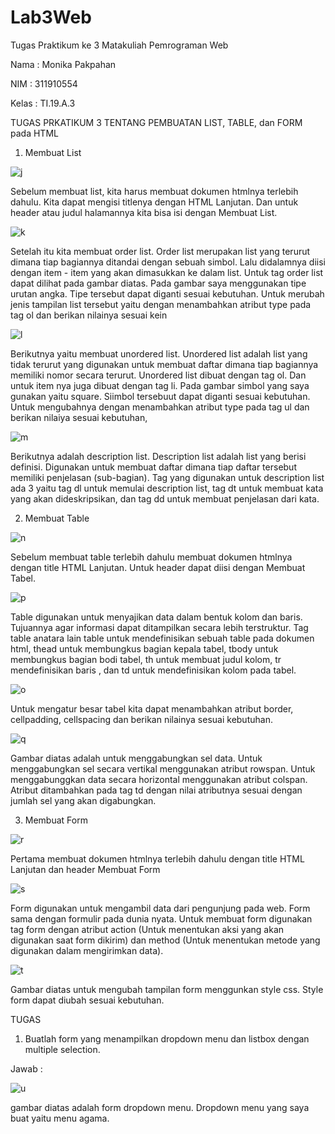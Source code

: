 # Lab3Web
Tugas Praktikum ke 3 Matakuliah Pemrograman Web 

Nama : Monika Pakpahan

NIM : 311910554

Kelas : TI.19.A.3

TUGAS PRKATIKUM 3 TENTANG PEMBUATAN LIST, TABLE, dan FORM pada HTML

1. Membuat List

![j](https://user-images.githubusercontent.com/59879254/114527341-15bf5e80-9c72-11eb-82ac-a9564e00d8ae.png)

Sebelum membuat list, kita harus membuat dokumen htmlnya terlebih dahulu. Kita dapat mengisi titlenya dengan HTML Lanjutan. Dan untuk header atau judul halamannya kita bisa isi dengan Membuat List.

![k](https://user-images.githubusercontent.com/59879254/114527934-ba41a080-9c72-11eb-858e-bc3bee99a0c2.png)

Setelah itu kita membuat order list. Order list merupakan list yang terurut dimana tiap bagiannya ditandai dengan sebuah simbol. Lalu didalamnya diisi dengan item - item yang akan dimasukkan ke dalam list. Untuk tag order list dapat dilihat pada gambar diatas. Pada gambar saya menggunakan tipe urutan angka. Tipe tersebut dapat diganti sesuai kebutuhan. Untuk merubah jenis tampilan list tersebut yaitu dengan menambahkan atribut type pada tag ol dan berikan nilainya sesuai kein

![l](https://user-images.githubusercontent.com/59879254/114528516-4c49a900-9c73-11eb-91b6-7777ce9e251e.png)

Berikutnya yaitu membuat unordered list. Unordered list adalah list yang tidak terurut yang digunakan untuk membuat daftar dimana tiap bagiannya memiliki nomor secara terurut. Unordered list dibuat dengan tag ol. Dan untuk item nya juga dibuat dengan tag li. Pada gambar simbol yang saya gunakan yaitu square. Siimbol tersebuut dapat diganti sesuai kebutuhan. Untuk mengubahnya dengan menambahkan atribut type pada tag ul dan berikan nilaiya sesuai kebutuhan,

![m](https://user-images.githubusercontent.com/59879254/114531509-296cc400-9c76-11eb-9f7b-84b1f118989e.png)

Berikutnya adalah description list. Description list adalah list yang berisi definisi. Digunakan untuk membuat daftar dimana tiap daftar tersebut memiliki penjelasan (sub-bagian). Tag yang digunakan untuk description list ada 3 yaitu tag dl untuk memulai description list, tag dt untuk membuat kata yang akan dideskripsikan, dan tag dd untuk membuat penjelasan dari kata.

2. Membuat Table

![n](https://user-images.githubusercontent.com/59879254/114532924-887f0880-9c77-11eb-89cf-868ad8479685.png)

Sebelum membuat table terlebih dahulu membuat dokumen htmlnya dengan title HTML Lanjutan. Untuk header dapat diisi dengan Membuat Tabel.

![p](https://user-images.githubusercontent.com/59879254/114533137-ca0fb380-9c77-11eb-943e-c36375cb8eb9.png)

Table digunakan untuk menyajikan data dalam bentuk kolom dan baris. Tujuannya agar informasi dapat ditampilkan secara lebih terstruktur. Tag table anatara lain table untuk mendefinisikan sebuah table pada dokumen html, thead untuk membungkus bagian kepala tabel, tbody untuk membungkus bagian bodi tabel, th untuk membuat judul kolom, tr mendefinisikan baris , dan td untuk mendefinisikan kolom pada tabel. 

![o](https://user-images.githubusercontent.com/59879254/114533922-a0a35780-9c78-11eb-95fa-8381f4ae6b26.png)

Untuk mengatur besar tabel kita dapat menambahkan atribut border, cellpadding, cellspacing dan berikan nilainya sesuai kebutuhan.

![q](https://user-images.githubusercontent.com/59879254/114534406-29ba8e80-9c79-11eb-82ad-8e76f8c0ebb7.png)

Gambar diatas adalah untuk menggabungkan sel data. Untuk menggabungkan sel secara vertikal menggunakan atribut rowspan. Untuk menggabunggkan data secara horizontal menggunakan atribut colspan. Atribut ditambahkan pada tag td dengan nilai atributnya sesuai dengan jumlah sel yang akan digabungkan.

3. Membuat Form

![r](https://user-images.githubusercontent.com/59879254/114535072-dd238300-9c79-11eb-917c-78ca45ec1e13.png)

Pertama membuat dokumen htmlnya terlebih dahulu dengan title HTML Lanjutan dan header Membuat Form

![s](https://user-images.githubusercontent.com/59879254/114535336-24117880-9c7a-11eb-870b-9e2f6b84c438.png)

Form digunakan untuk mengambil data dari pengunjung pada web. Form sama dengan formulir pada dunia nyata. Untuk membuat form digunakan tag form dengan atribut action (Untuk menentukan aksi yang akan digunakan saat form dikirim) dan method (Untuk menentukan metode yang digunakan dalam mengirimkan data).

![t](https://user-images.githubusercontent.com/59879254/114535998-d9443080-9c7a-11eb-9bea-17284e39c6d4.png)

Gambar diatas untuk mengubah tampilan form menggunkan style css. Style form dapat diubah sesuai kebutuhan.




TUGAS

1. Buatlah form yang menampilkan dropdown menu dan listbox dengan multiple selection.

Jawab :

![u](https://user-images.githubusercontent.com/59879254/114536651-7c954580-9c7b-11eb-8282-ef11e4cc11f1.png)

gambar diatas adalah form dropdown menu. Dropdown menu yang saya buat yaitu menu agama.










